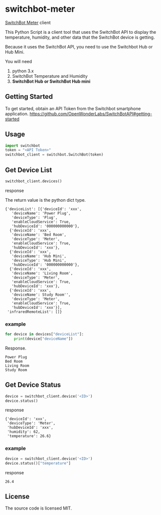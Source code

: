 # switchbot-meter

[SwitchBot Meter](https://github.com/OpenWonderLabs/SwitchBotAPI) client

This Python Script is a client tool that uses the SwitchBot API to display the temperature, humidity, and other data that the SwitchBot device is getting.

Because it uses the SwitchBot API, you need to use the Switchbot Hub or Hub Mini.

You will need
1. python 3.x
1. SwitchBot Temperature and Humidity
1. **SwitchBot Hub or SwitchBot Hub mini**


## Getting Started
To get started, obtain an API Token from the Switchbot smartphone application.
https://github.com/OpenWonderLabs/SwitchBotAPI#getting-started

## Usage

```python
import switchbot
token = "<API Token>"
switchbot_client = switchbot.SwitchBot(token)
```

## Get Device List
```python
switchbot_client.devices()
```

response

The return value is the python dict type.
```
{'deviceList': [{'deviceId': 'xxx',
   'deviceName': 'Power Plug',
   'deviceType': 'Plug',
   'enableCloudService': True,
   'hubDeviceId': '000000000000'},
  {'deviceId': 'xxx',
   'deviceName': 'Bed Room',
   'deviceType': 'Meter',
   'enableCloudService': True,
   'hubDeviceId': 'xxx'},
  {'deviceId': 'xxx',
   'deviceName': 'Hub Mini',
   'deviceType': 'Hub Mini',
   'hubDeviceId': '000000000000'},
  {'deviceId': 'xxx',
   'deviceName': 'Living Room',
   'deviceType': 'Meter',
   'enableCloudService': True,
   'hubDeviceId': 'xxx'},
  {'deviceId': 'xxx',
   'deviceName': Study Room'',
   'deviceType': 'Meter',
   'enableCloudService': True,
   'hubDeviceId': 'xxx'}],
 'infraredRemoteList': []}
 ```

### example
```python
for device in devices["deviceList"]:
    print(device["deviceName"])
```

Response.
```
Power Plug
Bed Room
Living Room
Study Room
```
## Get Device Status

```python
device = switchbot_client.device('<ID>')
device.status()
```

response
```
{'deviceId': 'xxx',
 'deviceType': 'Meter',
 'hubDeviceId': 'xxx',
 'humidity': 62,
 'temperature': 26.6}
```

### example
```python
device = switchbot_client.device('<ID>')
device.status()["temperature"]
```

response
```
26.4
```

## License
The source code is licensed MIT.